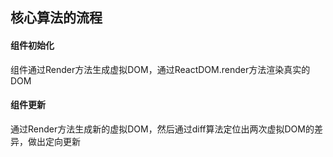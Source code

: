 ## 核心算法的流程

#### 组件初始化

组件通过Render方法生成虚拟DOM，通过ReactDOM.render方法渲染真实的DOM

#### 组件更新

通过Render方法生成新的虚拟DOM，然后通过diff算法定位出两次虚拟DOM的差异，做出定向更新

